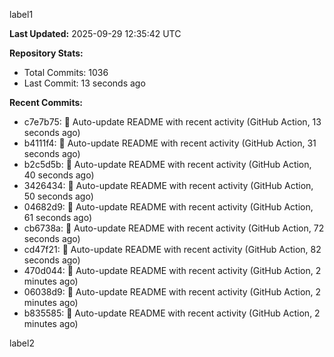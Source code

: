 
label1 
<!-- ACTIVITY_START -->
**Last Updated:** 2025-09-29 12:35:42 UTC

**Repository Stats:**
- Total Commits: 1036
- Last Commit: 13 seconds ago

**Recent Commits:**
- c7e7b75: 🤖 Auto-update README with recent activity (GitHub Action, 13 seconds ago)
- b4111f4: 🤖 Auto-update README with recent activity (GitHub Action, 31 seconds ago)
- b2c5d5b: 🤖 Auto-update README with recent activity (GitHub Action, 40 seconds ago)
- 3426434: 🤖 Auto-update README with recent activity (GitHub Action, 50 seconds ago)
- 04682d9: 🤖 Auto-update README with recent activity (GitHub Action, 61 seconds ago)
- cb6738a: 🤖 Auto-update README with recent activity (GitHub Action, 72 seconds ago)
- cd47f21: 🤖 Auto-update README with recent activity (GitHub Action, 82 seconds ago)
- 470d044: 🤖 Auto-update README with recent activity (GitHub Action, 2 minutes ago)
- 06038d9: 🤖 Auto-update README with recent activity (GitHub Action, 2 minutes ago)
- b835585: 🤖 Auto-update README with recent activity (GitHub Action, 2 minutes ago)
<!-- ACTIVITY_END -->

label2
